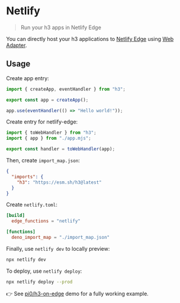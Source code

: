 # Netlify

> Run your h3 apps in Netlify Edge

You can directly host your h3 applications to [Netlify Edge](https://www.netlify.com/platform/core/edge/) using [Web Adapter](/adapters/web).

## Usage

Create app entry:

```js [app.mjs]
import { createApp, eventHandler } from "h3";

export const app = createApp();

app.use(eventHandler(() => "Hello world!"));
```

Create entry for netlify-edge:

```js [netlify/index.mjs]
import { toWebHandler } from "h3";
import { app } from "./app.mjs";

export const handler = toWebHandler(app);
```

Then, create `import_map.json`:

```json [import_map.json]
{
  "imports": {
    "h3": "https://esm.sh/h3@latest"
  }
}
```

Create `netlify.toml`:

```toml [netlify.toml]
[build]
  edge_functions = "netlify"

[functions]
  deno_import_map = "./import_map.json"
```

Finally, use `netlify dev` to locally preview:

```bash [terminal]
npx netlify dev
```

To deploy, use `netlify deploy`:

```bash [terminal]
npx netlify deploy --prod
```

👉 See [pi0/h3-on-edge](https://github.com/pi0/h3-on-edge) demo for a fully working example.
